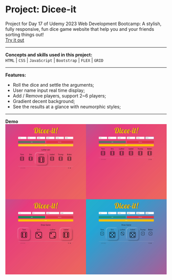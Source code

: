 # Project: Dicee-it
Project for Day 17 of Udemy 2023 Web Development Bootcamp: A stylish, fully responsive, fun dice game website that help you and your friends sorting things out!  
[Try it out](https://jaycka.github.io/dicee-it/)  
___  
**Concepts and skills used in this project:**  
`HTML` | `CSS` | `JavaScript` | `Bootstrap` | `FLEX` | `GRID`
___
**Features:**  
* Roll the dice and settle the arguments;
* User name input real time display;  
* Add / Remove players, support 2~6 players;
* Gradient decent background;
* See the results at a glance with neumorphic styles;  
___  
**Demo**  
![6](6.png)  

